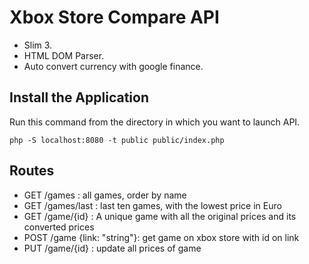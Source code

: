 # Xbox Store Compare API 


- Slim 3.
- HTML DOM Parser.
- Auto convert currency with google finance.

## Install the Application

Run this command from the directory in which you want to launch API.

    php -S localhost:8080 -t public public/index.php
    
## Routes

- GET /games : all games, order by name
- GET /games/last : last ten games, with the lowest price in Euro
- GET /game/{id} : A unique game with all the original prices and its converted prices
- POST /game {link: "string"}: get game on xbox store with id on link
- PUT /game/{id} : update all prices of game

